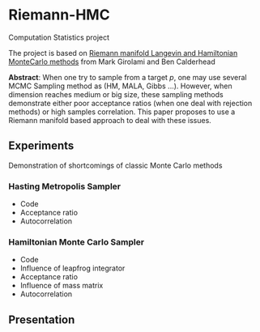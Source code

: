 # Riemann-HMC
Computation Statistics project

The project is based on [Riemann manifold Langevin and Hamiltonian MonteCarlo methods](http://citeseerx.ist.psu.edu/viewdoc/download?doi=10.1.1.472.3640&rep=rep1&type=pdf) from  Mark Girolami and Ben Calderhead 

**Abstract**: 
When one try to sample from a target *p*, one may use several MCMC Sampling method as (HM, MALA, Gibbs ...). However, when dimension reaches medium or big size, these sampling methods demonstrate either poor acceptance ratios (when one deal with rejection methods) or high samples correlation. This paper proposes to use a Riemann manifold based approach to deal with these issues.

## Experiments
Demonstration of shortcomings of classic Monte Carlo methods

### Hasting Metropolis Sampler
- Code
- Acceptance ratio
- Autocorrelation

### Hamiltonian Monte Carlo Sampler
- Code
- Influence of leapfrog integrator
- Acceptance ratio
- Influence of mass matrix
- Autocorrelation

## Presentation
